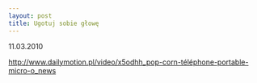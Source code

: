 ```yaml
---
layout: post
title: Ugotuj sobie głowę
---
```


<!--28-->
11.03.2010</p><p>http://www.dailymotion.pl/video/x5odhh_pop-corn-téléphone-portable-micro-o_news</p>